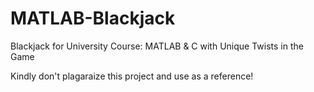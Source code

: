 # MATLAB-Blackjack
Blackjack for University Course: MATLAB &amp; C with Unique Twists in the Game


Kindly don't plagaraize this project and use as a reference!
